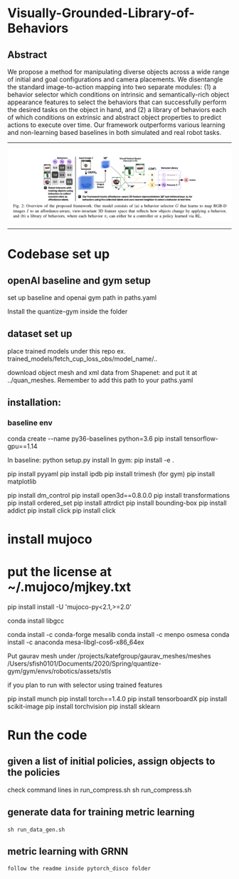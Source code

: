 # Visually-Grounded-Library-of-Behaviors

## Abstract
We propose a method for manipulating diverse objects across a wide range of initial and goal configurations and camera placements. We disentangle the standard image-to-action mapping into two separate modules: (1) a behavior selector which conditions on intrinsic and semantically-rich object appearance features to select the behaviors that can successfully perform the desired tasks on the object in hand, and (2) a library of behaviors each of which conditions on extrinsic and abstract object properties to predict actions to execute over time. Our framework outperforms various learning and non-learning based baselines in both simulated and real robot tasks. 

-------

![Overview](https://github.com/YunchuZhang/Visually-Grounded-Library-of-Behaviors/blob/main/image/overview.png)

-------
# Codebase set up

## openAI baseline and gym setup
set up baseline and openai gym path in paths.yaml 
  
  Install the quantize-gym inside the folder
## dataset set up
place trained models under this repo
ex. trained_models/fetch_cup_loss_obs/model_name/..

download object mesh and xml data from Shapenet:
and put it at ../quan_meshes. Remember to add this path to your paths.yaml


## installation:

### baseline env
conda create --name py36-baselines python=3.6
pip install tensorflow-gpu==1.14

In baseline: python setup.py install
In gym: pip install -e .

pip install pyyaml
pip install ipdb
pip install trimesh (for gym)
pip install matplotlib

pip install dm_control
pip install open3d==0.8.0.0
pip install transformations
pip install ordered_set
pip install attrdict
pip install bounding-box
pip install addict
pip install click
pip install click

# install mujoco
# put the license at ~/.mujoco/mjkey.txt
pip install install -U 'mujoco-py<2.1,>=2.0'

conda install libgcc


conda install -c conda-forge mesalib
conda install -c menpo osmesa
conda install -c anaconda mesa-libgl-cos6-x86_64ex

Put gaurav mesh under /projects/katefgroup/gaurav_meshes/meshes
/Users/sfish0101/Documents/2020/Spring/quantize-gym/gym/envs/robotics/assets/stls


if you plan to run with selector using trained features

   pip install munch
   pip install torch==1.4.0
   pip install tensorboardX
   pip install scikit-image
   pip install torchvision
   pip install sklearn

# Run the code
## given a list of initial policies, assign objects to the policies
check command lines in run_compress.sh
    sh run_compress.sh

## generate data for training metric learning
    sh run_data_gen.sh
## metric learning with GRNN
    follow the readme inside pytorch_disco folder

